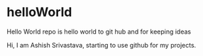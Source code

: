 # helloWorld
Hello World repo is hello world to git hub and for keeping ideas

Hi,
I am Ashish Srivastava, starting to use github for my projects.
